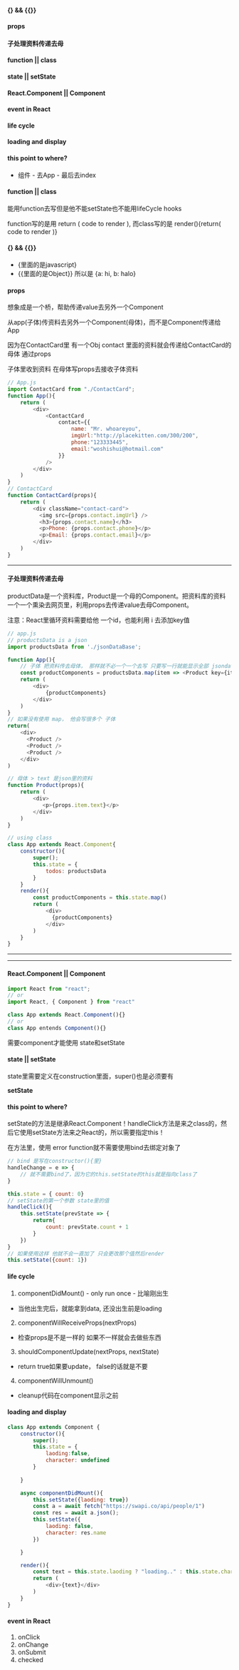 #### {} && {{}}
#### props
#### 子处理资料传递去母
#### function || class 
#### state || setState
#### React.Component || Component
#### event in React
#### life cycle
#### loading and display
#### this point to where?

* 组件 - 去App - 最后去index

#### function || class 
<p>能用function去写但是他不能setState也不能用lifeCycle hooks</p>
<p>function写的是用 return ( code to render ), 而class写的是 render(){return( code to render )}</p>

#### {} && {{}}
* {里面的是javascript}
* {{里面的是Object}} 所以是 {a: hi, b: halo}

#### props
<p>想象成是一个桥，帮助传递value去另外一个Component</p>
<p>从app(子体)传资料去另外一个Component(母体)，而不是Component传递给App</p>
<p>因为在ContactCard里 有一个Obj contact 里面的资料就会传递给ContactCard的母体 通过props</p>
<p>子体里收到资料 在母体写props去接收子体资料</p>

``` javascript
// App.js
import ContactCard from "./ContactCard";
function App(){
    return (
        <div>
            <ContactCard
                contact={{
                    name: "Mr. whoareyou",
                    imgUrl:"http://placekitten.com/300/200",
                    phone:"123333445",
                    email:"woshishui@hotmail.com"
                }}
            />
        </div>       
    )
}
// ContactCard
function ContactCard(props){
    return (
        <div className="contact-card">
          <img src={props.contact.imgUrl} />
          <h3>{props.contact.name}</h3>
          <p>Phone: {props.contact.phone}</p>  
          <p>Email: {props.contact.email}</p>
        </div> 
    )
}
```

---------------------

#### 子处理资料传递去母
<p>productData是一个资料库，Product是一个母的Component。把资料库的资料一个一个熏染去网页里，利用props去传递value去母Component。</p>
<p>注意：React里循环资料需要给他 一个id，也能利用 i 去添加key值</p>

``` javascript
// app.js
// productsData is a json
import productsData from './jsonDataBase';

function App(){
    // 子体 把资料传去母体， 那样就不必一个一个去写 只要写一行就能显示全部 jsondata
    const productComponents = productsData.map(item => <Product key={item.id} product={item} />)
    return (
        <div>   
            {productComponents}
        </div>       
    )
}
// 如果没有使用 map， 他会写很多个 子体
return(
    <div>
      <Product />
      <Product />
      <Product />
    </div>
)

// 母体 > text 是json里的资料
function Product(props){
    return (
        <div>
           <p>{props.item.text}</p>
        </div>
    )
}

// using class
class App extends React.Component{
    constructor(){
        super();
        this.state = {
            todos: productsData
        }
    }
    render(){
        const productComponents = this.state.map()
        return (
            <div>
              {productComponents}
            </div>
        )
    }
}
```

---------------------

---------------------

#### React.Component || Component

``` javascript
import React from "react";
// or
import React, { Component } from "react"

class App extends React.Component(){}
// or
class App entends Component(){}
```
<p>需要component才能使用 state和setState</p>

#### state || setState

<p>state里需要定义在construction里面，super()也是必须要有</p>
<b>setState</b>

#### this point to where?
<p>setState的方法是继承React.Component！handleClick方法是来之class的，然后它使用setState方法来之React的，所以需要指定this！</p>
<p>在方法里，使用 error function就不需要使用bind去绑定对象了</p>

``` javascript
// bind 是写在constructor(){里}
handleChange = e => {
    // 就不需要bind了，因为它的this.setState的this就是指向class了
}
```

``` javascript
this.state = { count: 0}
// setState的第一个参数 state里的值
handleClick(){
    this.setState(prevState => {
        return{
            count: prevState.count + 1
        }
    })
}
// 如果使用这样 他就不会一直加了 只会更改那个值然后render
this.setState({count: 1})

```

#### life cycle
1. componentDidMount() - only run once - 比喻刚出生
  * 当他出生完后，就能拿到data, 还没出生前是loading
2. componentWillReceiveProps(nextProps)
  * 检查props是不是一样的 如果不一样就会去做些东西
3. shouldComponentUpdate(nextProps, nextState)
  * return true如果要update， false的话就是不要
4. componentWillUnmount()
  * cleanup代码在component显示之前

#### loading and display

``` javascript
class App extends Component {
    constructor(){
        super();
        this.state = {
            laoding:false,
            character: undefined
        }
        
    }

    async componentDidMount(){
        this.setState({laoding: true})
        const a = await fetch("https://swapi.co/api/people/1")
        const res = await a.json();
        this.setState({
            laoding: false,
            character: res.name
        })

    }

    render(){
        const text = this.state.laoding ? "loading.." : this.state.character
        return (
            <div>{text}</div>
        )
    }
}
```

#### event in React
1. onClick
2. onChange
3. onSubmit
4. checked

